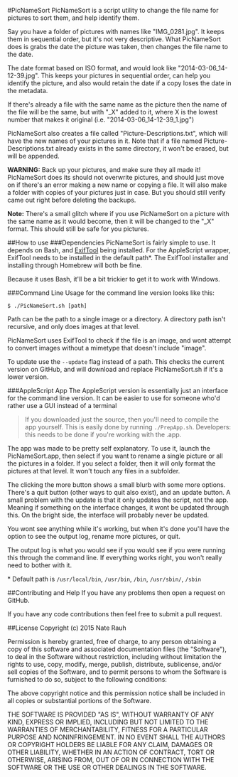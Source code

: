 #PicNameSort
PicNameSort is a script utility to change the file name for pictures to sort them, and help identify them.

Say you have a folder of pictures with names like "IMG_0281.jpg".
It keeps them in sequential order, but it's not very descriptive.
What PicNameSort does is grabs the date the picture was taken, then changes the file name to the date.

The date format based on ISO format, and would look like "2014-03-06_14-12-39.jpg".
This keeps your pictures in sequential order, can help you identify the picture, and also would retain the date if a copy loses the date in the metadata.

If there's already a file with the same name as the picture then the name of the file will be the same, but with "_X" added to it, where X is the lowest number that makes it original (i.e. "2014-03-06_14-12-39_1.jpg")

PicNameSort also creates a file called "Picture-Descriptions.txt", which will have the new names of your pictures in it.
Note that if a file named Picture-Descriptions.txt already exists in the same directory, it won't be erased, but will be appended.

**WARNING:** Back up your pictures, and make sure they all made it!
PicNameSort does its should not overwrite pictures, and should just move on if there's an error making a new name or copying a file.
It will also make a folder with copies of your pictures just in case.
But you should still verify came out right before deleting the backups.

**Note:** There's a small glitch where if you use PicNameSort on a picture with the same name as it would become, then it will be changed to the "_X" format.
This should still be safe for you pictures.


##How to use
###Dependencies
PicNameSort is fairly simple to use.
It depends on Bash, and <a href="http://owl.phy.queensu.ca/~phil/exiftool/">ExifTool</a> being installed.
For the AppleScript wrapper, ExifTool needs to be installed in the default path\*.
The ExifTool installer and installing through Homebrew will both be fine.

Because it uses Bash, it'll be a bit trickier to get it to work with Windows.

###Command Line
Usage for the command line version looks like this:

`$ ./PicNameSort.sh [path]`

Path can be the path to a single image or a directory.
A directory path isn't recursive, and only does images at that level.

PicNameSort uses ExifTool to check if the file is an image, and wont attempt to convert images without a mimetype that doesn't include "image".

To update use the `--update` flag instead of a path.
This checks the current version on GitHub, and will download and replace PicNameSort.sh if it's a lower version.

###AppleScript App
The AppleScript version is essentially just an interface for the command line version.
It can be easier to use for someone who'd rather use a GUI instead of a terminal

> If you downloaded just the source, then you'll need to compile the app yourself.
> This is easily done by running `./PrepApp.sh`.
> Developers: this needs to be done if you're working with the .app.

The app was made to be pretty self explanatory.
To use it, launch the PicNameSort.app, then select if you want to rename a single picture or all the pictures in a folder.
If you select a folder, then it will only format the pictures at that level.
It won't touch any files in a subfolder.

The clicking the more button shows a small blurb with some more options.
There's a quit button (other ways to quit also exist), and an update button.
A small problem with the update is that it only updates the script, not the app.
Meaning if something on the interface changes, it wont be updated through this.
On the bright side, the interface will probably never be updated.

You wont see anything while it's working, but when it's done you'll have the option to see the output log, rename more pictures, or quit.

The output log is what you would see if you would see if you were running this through the command line.
If everything works right, you won't really need to bother with it.

\* Default path is `/usr/local/bin`, `/usr/bin`, `/bin`, `/usr/sbin/`, `/sbin`


##Contributing and Help
If you have any problems then open a request on GitHub.

If you have any code contributions then feel free to submit a pull request.


##License
Copyright (c) 2015 Nate Rauh

Permission is hereby granted, free of charge, to any person obtaining a copy
of this software and associated documentation files (the "Software"), to deal
in the Software without restriction, including without limitation the rights
to use, copy, modify, merge, publish, distribute, sublicense, and/or sell
copies of the Software, and to permit persons to whom the Software is
furnished to do so, subject to the following conditions:

The above copyright notice and this permission notice shall be included in
all copies or substantial portions of the Software.

THE SOFTWARE IS PROVIDED "AS IS", WITHOUT WARRANTY OF ANY KIND, EXPRESS OR
IMPLIED, INCLUDING BUT NOT LIMITED TO THE WARRANTIES OF MERCHANTABILITY,
FITNESS FOR A PARTICULAR PURPOSE AND NONINFRINGEMENT. IN NO EVENT SHALL THE
AUTHORS OR COPYRIGHT HOLDERS BE LIABLE FOR ANY CLAIM, DAMAGES OR OTHER
LIABILITY, WHETHER IN AN ACTION OF CONTRACT, TORT OR OTHERWISE, ARISING FROM,
OUT OF OR IN CONNECTION WITH THE SOFTWARE OR THE USE OR OTHER DEALINGS IN
THE SOFTWARE.
